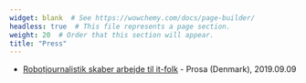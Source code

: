 ```yaml
---
widget: blank  # See https://wowchemy.com/docs/page-builder/
headless: true  # This file represents a page section.
weight: 20  # Order that this section will appear.
title: "Press"
---
```


* [Robotjournalistik skaber arbejde til it-folk](https://www.prosa.dk/artikel/robotjournalistik-skaber-arbejde-til-it-folk/) - Prosa (Denmark), 2019.09.09